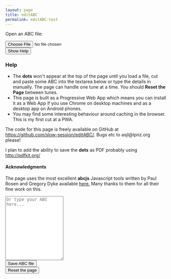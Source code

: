 ```yaml
---
layout: page
title: editABC
permalink: editABC-test
---
```

<!-- Draw the dots -->
<div class="row">
    <div id="abcPaper" class="abcPaper"></div>
    <!-- Show ABC errors -->
    <div id='abcWarnings' class='abcWarnings'></div>
    <div id="abcAudio"></div>
</div>

<!-- Controls for ABC player -->
<div id="ABCplayer"></div>
<div id="xxx"></div>



<label for="filesRow">Open an ABC file:</label>
<div id="filesRow" class="grid-container">
    <!-- Group the input and controls for ABC-->
    <div>
        <input type="file" id="files" class='filterButton' aria-label="Open ABC file" name="files[]" accept=".abc" />
        <output id="fileInfo"></output>
    </div>
    <div>
        <input value='Show Help' id='help' type='button' class='filterButton' aria-label="Help" onclick='toggleHelp(this)'/>
    </div>
</div>

<div id="editHelp" class="row editHelp">
<h3>Help</h3>
<ul>
    <li>The <strong>dots</strong> won't appear at the top of the page until you load a file, cut and paste some ABC into the textarea below or type the details in manually. The page can handle one tune at a time. You should <strong>Reset the Page</strong> between tunes.</li>
    <li>This page is built as a Progressive Web App which means you can install it as a Web App if you use Chrome on desktop machines and as a desktop app on Android phones.</li> 
    <li>You may find some interesting behaviour around caching in the browser. This is my first cut at a PWA.</li>
</ul>
<p>The code for this page is freely available on GitHub at <a href="https://github.com/slow-session/editABC/">https://github.com/slow-session/editABC/</a>. Bugs etc to asjl@lpnz.org please!</p>

<p>I plan to add the ability to save the <strong>dots</strong> as PDF probably using <a href="http://pdfkit.org">http://pdfkit.org/</a></p>


<h4>Acknowledgments</h4>

<p>The page uses the most excellent <strong>abcjs</strong> Javascript tools written by Paul Rosen and Gregory Dyke available <a href="https://www.abcjs.net/">here.</a> Many thanks to them for all their fine work on this.</p>

</div>

<div class="row">
    <textarea name='abc' id="textAreaABC" class="abcText" aria-label="textarea ABC" rows="13" spellcheck="false" placeholder="Or type your ABC here..."></textarea>
</div>

<div class="row small-up-2 medium-up-2 large-up-2">
    <div class="small-6 columns">
        <input value='Save ABC file' id='save' type='button' class='filterButton' aria-label="Save ABC file" onclick='wssTools.downloadABCFile(document.getElementById("textAreaABC").value)' />
    </div>
    <div class="small-3 columns">
        <input value='Reset the page' id='reset' type='button' class='filterButton' aria-label="Reset page" onclick='resetEditABCpage()'/>
    </div>

</div>


<script>
let abcEditor = null;
let synth = null;
let synthControl = null;

document.addEventListener("DOMContentLoaded", function (event) {
    // Check for the various File API support.
    var fileInfo = document.getElementById('fileInfo');
    if (window.File && window.FileReader && window.FileList && window.Blob) {
        document.getElementById('files').addEventListener('change', handleABCFileSelect, false);
    } else {
        fileInfo.innerHTML = 'The File APIs are not fully supported in this browser.';
    }

    // For drawing the dots
    abcEditor = new window.ABCJS.Editor("textAreaABC", {
        paper_id: "abcPaper", 
        warnings_id:"abcWarnings", 
        render_options: {responsive: 'resize'}, 
        indicate_changed: "true", 
    });
    
    // Create the ABCJS player structures
    synth = new ABCJS.synth.CreateSynth();
    synthControl = new ABCJS.synth.SynthController();
    
    // Create the ABC player
    ABCplayer.innerHTML = abcPlayer.createABCplayer('1');  
    abcPlayer.createABCsliders('1');
});

function handleABCFileSelect(evt) {
    evt.stopPropagation();
    evt.preventDefault();

    var files = evt.target.files; // FileList object.

    // files is a FileList of File objects. List some properties.
    for (var i = 0, f; f = files[i]; i++) {
        var reader = new FileReader();
        resetEditABCpage();
        reader.onload = function(e) {
            
            abcPlayer.stopPlay();
        
            // Is ABC file valid?
            if (abcPlayer.isABCfile(this.result) == false) {
                fileInfo.innerHTML = "Invalid ABC file";
                return (1);
            }
            // Copy the file into the textarea
            textAreaABC.value = this.result + '\n';

            // Gross hack to get the ABC to draw after file is loaded
            // The option 'drawABChack' doesn't exist and is silently ignored
            // but this forces a redraw
            abcEditor.paramChanged({drawABChack: 1});
            
            // Load the tune            
            abcPlayer.loadAudio(textAreaABC, '1');
        };
        reader.readAsText(f);
    }
}

function resetEditABCpage() {
    document.getElementById("abcPaper").innerHTML = '';
    document.getElementById("abcPaper").style.paddingBottom = "0px";
    document.getElementById("abcPaper").style.overflow = "auto";
    textAreaABC.value = "";
    document.getElementById('abcWarnings').innerHTML = 'No errors';
    files.value = '';
}

function toggleHelp(button) {
    switch (button.value) {
        case "Show Help":
            button.value = "Hide Help";
            document.getElementById('editHelp').style.display= "block" ;
            break;
        case "Hide Help":
            button.value = "Show Help";
            document.getElementById('editHelp').style.display= "none" ;
            break;
    }
}
</script>

